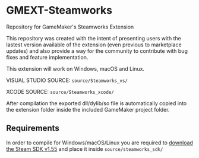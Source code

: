 # GMEXT-Steamworks
Repository for GameMaker's Steamworks Extension

This repository was created with the intent of presenting users with the lastest version available of the extension (even previous to marketplace updates) and also provide a way for the community to contribute with bug fixes and feature implementation.

This extension will work on Windows, macOS and Linux.

VISUAL STUDIO SOURCE: `source/Steamworks_vs/`

XCODE SOURCE: `source/Steamworks_xcode/`

After compilation the exported dll/dylib/so file is automatically copied into the extension folder inside the included GameMaker project folder.

## Requirements

In order to compile for Windows/macOS/Linux you are required to [download the Steam SDK v1.55](https://partner.steamgames.com/dashboard) and place it inside `source/steamworks_sdk/`
